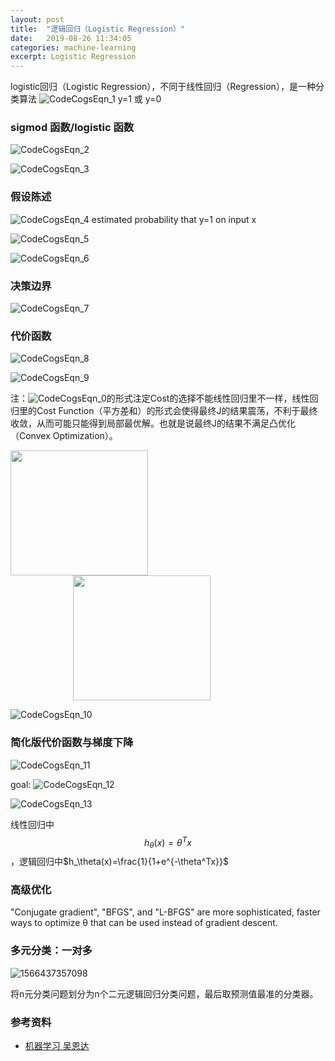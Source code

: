 ```yaml
---
layout: post
title:  "逻辑回归（Logistic Regression）"
date:   2019-08-26 11:34:05
categories: machine-learning
excerpt: Logistic Regression
---
```


logistic回归（Logistic Regression），不同于线性回归（Regression），是一种分类算法
![CodeCogsEqn_1]({{site.baseurl}}/static/image/codeEqn/CodeCogsEqn_1.png)
y=1 或 y=0

### sigmod 函数/logistic 函数

![CodeCogsEqn_2]({{site.baseurl}}/static/image/codeEqn/CodeCogsEqn_2.png)

![CodeCogsEqn_3]({{site.baseurl}}/static/image/codeEqn/CodeCogsEqn_3.png)

### 假设陈述

![CodeCogsEqn_4]({{site.baseurl}}/static/image/codeEqn/CodeCogsEqn_4.png)
<span>estimated probability that y=1 on input x</span>

![CodeCogsEqn_5]({{site.baseurl}}/static/image/codeEqn/CodeCogsEqn_5.png)

![CodeCogsEqn_6]({{site.baseurl}}/static/image/codeEqn/CodeCogsEqn_6.png)

### 决策边界

![CodeCogsEqn_7]({{site.baseurl}}/static/image/codeEqn/CodeCogsEqn_7.png)

### 代价函数

![CodeCogsEqn_8]({{site.baseurl}}/static/image/codeEqn/CodeCogsEqn_8.png)

![CodeCogsEqn_9]({{site.baseurl}}/static/image/codeEqn/CodeCogsEqn_9.png)

   注：![CodeCogsEqn_0]({{site.baseurl}}/static/image/codeEqn/CodeCogsEqn_0.png)的形式注定Cost的选择不能线性回归里不一样，线性回归里的Cost Function（平方差和）的形式会使得最终J的结果震荡，不利于最终收敛，从而可能只能得到局部最优解。也就是说最终J的结果不满足凸优化（Convex Optimization）。

   <img src="{{site.baseurl}}/static/image/costFunc_1.png"  width="220px" height="200px"/><img src="{{site.baseurl}}/static/image/costFunc_2.png"  width="220px" height="200px" style="margin-left:100px"/>

![CodeCogsEqn_10]({{site.baseurl}}/static/image/codeEqn/CodeCogsEqn_10.png)

### 简化版代价函数与梯度下降

![CodeCogsEqn_11]({{site.baseurl}}/static/image/codeEqn/CodeCogsEqn_11.png)

goal: ![CodeCogsEqn_12]({{site.baseurl}}/static/image/codeEqn/CodeCogsEqn_12.png)

![CodeCogsEqn_13]({{site.baseurl}}/static/image/codeEqn/CodeCogsEqn_13.png)

   线性回归中 
   $$
   h_\theta(x)=\theta^Tx
   $$，逻辑回归中$h_\theta(x)=\frac{1}{1+e^{-\theta^Tx}}$
   <!--注：特征缩放有助于加快收敛速度。--> 

### 高级优化

   "Conjugate gradient", "BFGS", and "L-BFGS" are more sophisticated, faster ways to
   optimize θ that can be used instead of gradient descent. 

### 多元分类：一对多

   ![1566437357098]({{site.baseurl}}/static/image/multiregression.png)

   将n元分类问题划分为n个二元逻辑回归分类问题，最后取预测值最准的分类器。

### 参考资料
* [机器学习 吴恩达](https://study.163.com/course/courseMain.htm?courseId=1004570029&_trace_c_p_k2_=f1158da157aa45e29e9dc717d5be9260)

